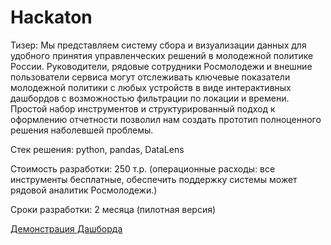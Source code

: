 # Hackaton
Тизер:
Мы представляем систему сбора и визуализации данных для удобного принятия управленческих решений в молодежной политике России. Руководители, рядовые сотрудники Росмолодежи и внешние пользователи сервиса могут отслеживать ключевые показатели молодежной политики с любых устройств в виде интерактивных дашбордов с возможностью фильтрации по локации и времени. Простой набор инструментов и структурированный подход к оформлению отчетности позволил нам создать прототип полноценного решения наболевшей проблемы.

Стек решения: python, pandas, DataLens

Стоимость разработки: 250 т.р. (операционные расходы: все инструменты бесплатные, обеспечить поддержку системы может рядовой аналитик Росмолодежи.)

Сроки разработки: 2 месяца (пилотная версия)

[Демонстрация Дашборда](https://datalens.yandex/xyd1ytxhxdg2n)
